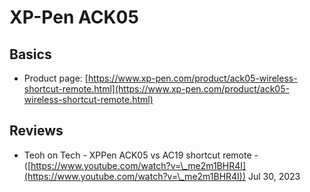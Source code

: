 # XP-Pen ACK05

## Basics

* Product page: [https://www.xp-pen.com/product/ack05-wireless-shortcut-remote.html](https://www.xp-pen.com/product/ack05-wireless-shortcut-remote.html)

## Reviews

* Teoh on Tech - XPPen ACK05 vs AC19 shortcut remote - ([https://www.youtube.com/watch?v=\_me2m1BHR4I](https://www.youtube.com/watch?v=\_me2m1BHR4I)) Jul 30, 2023
